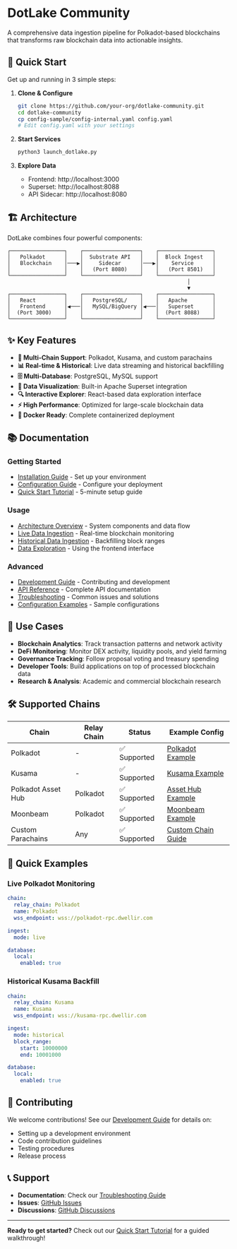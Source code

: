 # DotLake Community

A comprehensive data ingestion pipeline for Polkadot-based blockchains that transforms raw blockchain data into actionable insights.

## 🚀 Quick Start

Get up and running in 3 simple steps:

1. **Clone & Configure**
   ```bash
   git clone https://github.com/your-org/dotlake-community.git
   cd dotlake-community
   cp config-sample/config-internal.yaml config.yaml
   # Edit config.yaml with your settings
   ```

2. **Start Services**
   ```bash
   python3 launch_dotlake.py
   ```

3. **Explore Data**
   - Frontend: http://localhost:3000
   - Superset: http://localhost:8088
   - API Sidecar: http://localhost:8080

## 🏗️ Architecture

DotLake combines four powerful components:

```
┌─────────────────┐    ┌──────────────────┐    ┌─────────────────┐
│   Polkadot      │    │  Substrate API   │    │  Block Ingest   │
│   Blockchain    │───▶│     Sidecar      │───▶│    Service      │
│                 │    │   (Port 8080)    │    │   (Port 8501)   │
└─────────────────┘    └──────────────────┘    └─────────────────┘
                                                         │
                                                         ▼
┌─────────────────┐    ┌──────────────────┐    ┌─────────────────┐
│   React         │    │   PostgreSQL/    │    │   Apache        │
│   Frontend      │◀───│   MySQL/BigQuery │◀───│   Superset      │
│  (Port 3000)    │    │                  │    │  (Port 8088)    │
└─────────────────┘    └──────────────────┘    └─────────────────┘
```

## ✨ Key Features

- **🔗 Multi-Chain Support**: Polkadot, Kusama, and custom parachains
- **📊 Real-time & Historical**: Live data streaming and historical backfilling
- **🗄️ Multi-Database**: PostgreSQL, MySQL support
- **🎯 Data Visualization**: Built-in Apache Superset integration
- **🔍 Interactive Explorer**: React-based data exploration interface
- **⚡ High Performance**: Optimized for large-scale blockchain data
- **🐳 Docker Ready**: Complete containerized deployment

## 📚 Documentation

### Getting Started
- [Installation Guide](Getting-Started) - Set up your environment
- [Configuration Guide](Configuration-Guide) - Configure your deployment
- [Quick Start Tutorial](Quick-Start-Tutorial) - 5-minute setup guide

### Usage
- [Architecture Overview](Architecture) - System components and data flow
- [Live Data Ingestion](Live-Ingestion) - Real-time blockchain monitoring
- [Historical Data Ingestion](Historical-Ingestion) - Backfilling block ranges
- [Data Exploration](Data-Exploration) - Using the frontend interface

### Advanced
- [Development Guide](Development-Guide) - Contributing and development
- [API Reference](API-Reference) - Complete API documentation
- [Troubleshooting](Troubleshooting) - Common issues and solutions
- [Configuration Examples](Configuration-Examples) - Sample configurations

## 🎯 Use Cases

- **Blockchain Analytics**: Track transaction patterns and network activity
- **DeFi Monitoring**: Monitor DEX activity, liquidity pools, and yield farming
- **Governance Tracking**: Follow proposal voting and treasury spending
- **Developer Tools**: Build applications on top of processed blockchain data
- **Research & Analysis**: Academic and commercial blockchain research

## 🛠️ Supported Chains

| Chain | Relay Chain | Status | Example Config |
|-------|-------------|--------|----------------|
| Polkadot | - | ✅ Supported | [Polkadot Example](Configuration-Examples#polkadot) |
| Kusama | - | ✅ Supported | [Kusama Example](Configuration-Examples#kusama) |
| Polkadot Asset Hub | Polkadot | ✅ Supported | [Asset Hub Example](Configuration-Examples#asset-hub) |
| Moonbeam | Polkadot | ✅ Supported | [Moonbeam Example](Configuration-Examples#moonbeam) |
| Custom Parachains | Any | ✅ Supported | [Custom Chain Guide](Custom-Chain-Integration) |

## 🚀 Quick Examples

### Live Polkadot Monitoring
```yaml
chain:
  relay_chain: Polkadot
  name: Polkadot
  wss_endpoint: wss://polkadot-rpc.dwellir.com

ingest:
  mode: live

database:
  local:
    enabled: true
```

### Historical Kusama Backfill
```yaml
chain:
  relay_chain: Kusama
  name: Kusama
  wss_endpoint: wss://kusama-rpc.dwellir.com

ingest:
  mode: historical
  block_range:
    start: 10000000
    end: 10001000

database:
  local:
    enabled: true
```

## 🤝 Contributing

We welcome contributions! See our [Development Guide](Development-Guide) for details on:
- Setting up a development environment
- Code contribution guidelines
- Testing procedures
- Release process

## 📞 Support

- **Documentation**: Check our [Troubleshooting Guide](Troubleshooting)
- **Issues**: [GitHub Issues](https://github.com/your-org/dotlake-community/issues)
- **Discussions**: [GitHub Discussions](https://github.com/your-org/dotlake-community/discussions)

---

**Ready to get started?** Check out our [Quick Start Tutorial](Quick-Start-Tutorial) for a guided walkthrough! 